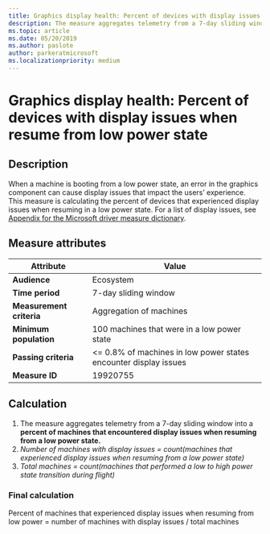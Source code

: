 ```yaml
---
title: Graphics display health: Percent of devices with display issues when resume from low power state
description: The measure aggregates telemetry from a 7-day sliding window into a percent of machines that encountered display issues when resuming from a low power state
ms.topic: article
ms.date: 05/20/2019
ms.author: paslote
author: parkeratmicrosoft
ms.localizationpriority: medium
---
```


# Graphics display health: Percent of devices with display issues when resume from low power state

## Description

When a machine is booting from a low power state, an error in the graphics component can cause display issues that impact the users’ experience. This measure is calculating the percent of devices that experienced display issues when resuming in a low power state. For a list of display issues, see [Appendix for the Microsoft driver measure dictionary](measure-appendix.md#display-issues).

## Measure attributes

|Attribute|Value|
|----|----|
|**Audience**|Ecosystem|
|**Time period**|7-day sliding window|
|**Measurement criteria**|Aggregation of machines|
|**Minimum population**|100 machines that were in a low power state|
|**Passing criteria**|<= 0.8% of machines in low power states encounter display issues|
|**Measure ID**|19920755|

## Calculation

1. The measure aggregates telemetry from a 7-day sliding window into a **percent of machines that encountered display issues when resuming from a low power state.**
2. *Number of machines with display issues = count(machines that experienced display issues when resuming from a low power state)*
3. *Total machines = count(machines that performed a low to high power state transition during flight)*

### Final calculation

Percent of machines that experienced display issues when resuming from low power = number of machines with display issues / total machines
